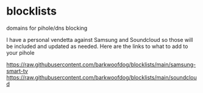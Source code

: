# blocklists
domains for pihole/dns blocking

I have a personal vendetta against Samsung and Soundcloud so those will be included and updated as needed. Here are the links to what to add to your pihole

https://raw.githubusercontent.com/barkwoofdog/blocklists/main/samsung-smart-tv
https://raw.githubusercontent.com/barkwoofdog/blocklists/main/soundcloud
